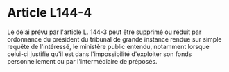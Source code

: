 # Article L144-4

Le délai prévu par l'article L. 144-3 peut être supprimé ou réduit par ordonnance du président du tribunal de grande instance rendue sur simple requête de l'intéressé, le ministère public entendu, notamment lorsque celui-ci justifie qu'il est dans l'impossibilité d'exploiter son fonds personnellement ou par l'intermédiaire de préposés.
